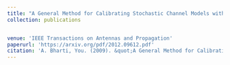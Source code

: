 ```yaml
---
title: "A General Method for Calibrating Stochastic Channel Models with Kernels"
collection: publications


venue: 'IEEE Transactions on Antennas and Propagation'
paperurl: 'https://arxiv.org/pdf/2012.09612.pdf'
citation: 'A. Bharti, You. (2009). &quot;A General Method for Calibrating Stochastic Channel Models with Kernels.&quot; <i>IEEE Transactions on Antennas and Propagation 1</i>. 1(1).'
---
```



